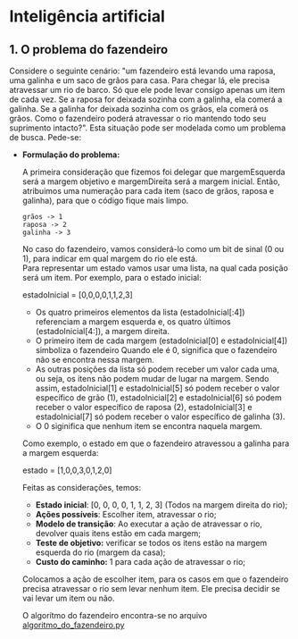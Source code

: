 # Inteligência artificial
## 1. O problema do fazendeiro

Considere o seguinte cenário: "um fazendeiro está levando uma raposa, uma galinha e um saco de grãos para casa. Para chegar lá, ele precisa atravessar um rio de barco. Só que ele pode levar consigo apenas um item de cada vez. Se a raposa for deixada sozinha com a galinha, ela comerá a galinha. Se a galinha for deixada sozinha com os grãos, ela comerá os grãos. Como o fazendeiro poderá atravessar o rio mantendo todo seu suprimento intacto?". Esta situação pode ser modelada como um problema de busca. Pede-se:

* **Formulação do problema:**

  A primeira consideração que fizemos foi delegar que margemEsquerda será a margem objetivo e margemDireita será a margem inicial.
  Então, atribuimos uma numeração para cada item (saco de grãos, raposa e galinha), para que o código fique mais limpo.

      grãos -> 1
      raposa -> 2
      galinha -> 3

  No caso do fazendeiro, vamos considerá-lo como um bit de sinal (0 ou 1), para indicar em qual margem do rio ele está.  
  Para representar um estado vamos usar uma lista, na qual cada posição será um item. Por exemplo, para o estado inicial:

  estadoInicial = [0,0,0,0,1,1,2,3]

  - Os quatro primeiros elementos da lista (estadoInicial[:4]) referenciam a margem esquerda e, os quatro últimos (estadoInicial[4:]), a margem direita. 
  - O primeiro item de cada margem (estadoInicial[0] e estadoInicial[4]) simboliza o fazendeiro Quando ele é 0, significa que o fazendeiro não se encontra nessa margem.
  - As outras posições da lista só podem receber um valor cada uma, ou seja, os itens não podem mudar de lugar na margem. Sendo assim, estadoInicial[1] e estadoInicial[5] só podem receber o valor específico de grão (1), estadoInicial[2] e estadoInicial[6] só podem receber o valor específico de raposa (2), estadoInicial[3] e estadoInicial[7] só podem receber o valor específico de galinha (3).
  - O 0 siginifica que nenhum item se encontra naquela margem.

  Como exemplo, o estado em que o fazendeiro atravessou a galinha para a margem esquerda:

  estado = [1,0,0,3,0,1,2,0]

  Feitas as considerações, temos:

  - **Estado inicial**: [0, 0, 0, 0, 1, 1, 2, 3] (Todos na margem direita do rio);
  - **Ações possíveis**: Escolher item, atravessar o rio;
  - **Modelo de transição**: Ao executar a ação de atravessar o rio, devolver quais itens estão em cada margem;
  - **Teste de objetivo:** verificar se todos os itens estão na margem esquerda do rio (margem da casa);
  - **Custo do caminho:** 1 para cada ação de atravessar o rio;

  Colocamos a ação de escolher item, para os casos em que o fazendeiro precisa atravessar o rio sem levar nenhum item. Ele precisa decidir se vai levar um item ou não.

  O algorítmo do fazendeiro encontra-se no arquivo [algoritmo_do_fazendeiro.py](algoritmo_do_fazendeiro.py)
